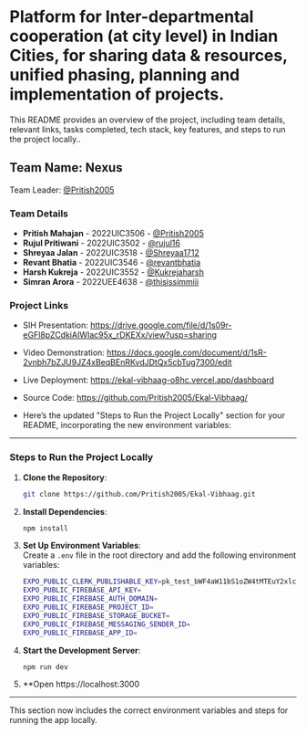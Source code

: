 # Platform for Inter-departmental cooperation (at city level) in Indian Cities, for sharing data & resources, unified phasing, planning and implementation of projects.


This README provides an overview of the project, including team details, relevant links, tasks completed, tech stack, key features, and steps to run the project locally..


## Team Name: Nexus

Team Leader: <a href= "https://github.com/Pritish2005/">@Pritish2005</a>

### Team Details

- **Pritish Mahajan** - 2022UIC3506 - <a href= "https://github.com/Pritish2005/">@Pritish2005</a>
- **Rujul Pritiwani** - 2022UIC3502 - <a href= "https://github.com/rujul16/">@rujul16</a>
- **Shreyaa Jalan**   - 2022UIC3518 - <a href= "https://github.com/Shreyaa1712/">@Shreyaa1712</a>
- **Revant Bhatia**   - 2022UIC3546 - <a href= "https://github.com/revantbhatia/">@revantbhatia</a>
- **Harsh Kukreja**   - 2022UIC3552 - <a href= "https://github.com/Kukrejaharsh/">@Kukrejaharsh</a>
- **Simran Arora**    - 2022UEE4638 - <a href= "https://github.com/thisissimmiii/">@thisissimmiii</a>

### Project Links
- SIH Presentation: https://drive.google.com/file/d/1s09r-eGFl8pZCdkiAIWIac95x_rDKEXx/view?usp=sharing
- Video Demonstration: https://docs.google.com/document/d/1sR-2vnbh7bZJU9JZ4xBeqBEnRKvdJDtQx5cbTug7300/edit
- Live Deployment: https://ekal-vibhaag-o8hc.vercel.app/dashboard
- Source Code: https://github.com/Pritish2005/Ekal-Vibhaag/

- Here’s the updated "Steps to Run the Project Locally" section for your README, incorporating the new environment variables:

---

### Steps to Run the Project Locally

1. **Clone the Repository**:
   ```bash
   git clone https://github.com/Pritish2005/Ekal-Vibhaag.git
   ```

2. **Install Dependencies**:
   ```bash
   npm install
   ```

3. **Set Up Environment Variables**:  
   Create a `.env` file in the root directory and add the following environment variables:
   ```bash
   EXPO_PUBLIC_CLERK_PUBLISHABLE_KEY=pk_test_bWF4aW11bS1oZW4tMTEuY2xlcmsuYWNjb3VudHMuZGV2JA
   EXPO_PUBLIC_FIREBASE_API_KEY=
   EXPO_PUBLIC_FIREBASE_AUTH_DOMAIN=
   EXPO_PUBLIC_FIREBASE_PROJECT_ID=
   EXPO_PUBLIC_FIREBASE_STORAGE_BUCKET=
   EXPO_PUBLIC_FIREBASE_MESSAGING_SENDER_ID=
   EXPO_PUBLIC_FIREBASE_APP_ID=
   ```

4. **Start the Development Server**:
   ```bash
   npm run dev
   ```

5. **Open https://localhost:3000

---

This section now includes the correct environment variables and steps for running the app locally.


